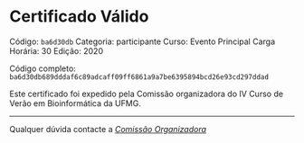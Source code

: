 # Certificado Válido

Código: `ba6d30db`
Categoria: participante
Curso: Evento Principal
Carga Horária: 30
Edição: 2020


Código completo: `ba6d30db689dddaf6c89adcaff09ff6861a9a7be6395894bcd26e93cd297ddad`


Este certificado foi expedido pela Comissão organizadora do IV Curso de Verão em Bioinformática da UFMG.

----

Qualquer dúvida contacte a [_Comissão Organizadora_](<mailto:cursobioinfoufmg@gmail.com$subject=[Certificados]>)

